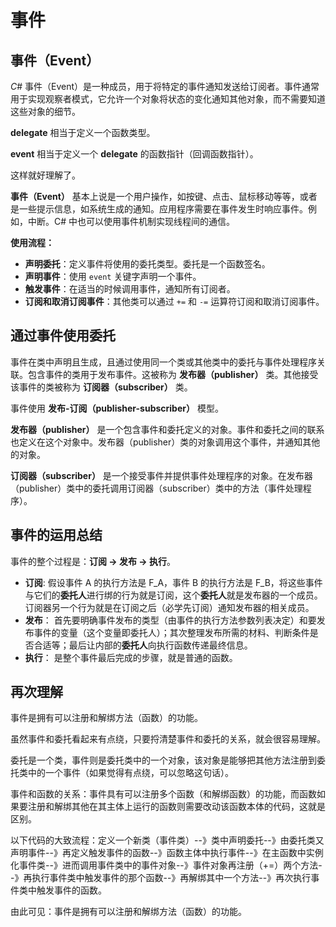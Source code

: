 # 事件

## 事件（Event）

*C*# 事件（Event）是一种成员，用于将特定的事件通知发送给订阅者。事件通常用于实现观察者模式，它允许一个对象将状态的变化通知其他对象，而不需要知道这些对象的细节。

**delegate** 相当于定义一个函数类型。

**event** 相当于定义一个 **delegate** 的函数指针（回调函数指针）。

这样就好理解了。

**事件（Event）** 基本上说是一个用户操作，如按键、点击、鼠标移动等等，或者是一些提示信息，如系统生成的通知。应用程序需要在事件发生时响应事件。例如，中断。C# 中也可以使用事件机制实现线程间的通信。

**使用流程：**

- **声明委托**：定义事件将使用的委托类型。委托是一个函数签名。
- **声明事件**：使用 `event` 关键字声明一个事件。
- **触发事件**：在适当的时候调用事件，通知所有订阅者。
- **订阅和取消订阅事件**：其他类可以通过 `+=` 和 `-=` 运算符订阅和取消订阅事件。

## 通过事件使用委托

事件在类中声明且生成，且通过使用同一个类或其他类中的委托与事件处理程序关联。包含事件的类用于发布事件。这被称为 **发布器（publisher）** 类。其他接受该事件的类被称为 **订阅器（subscriber）** 类。

事件使用 **发布-订阅（publisher-subscriber）** 模型。

**发布器（publisher）** 是一个包含事件和委托定义的对象。事件和委托之间的联系也定义在这个对象中。发布器（publisher）类的对象调用这个事件，并通知其他的对象。

**订阅器（subscriber）** 是一个接受事件并提供事件处理程序的对象。在发布器（publisher）类中的委托调用订阅器（subscriber）类中的方法（事件处理程序）。

## 事件的运用总结

事件的整个过程是：**订阅 -> 发布 -> 执行**。

-  **订阅**: 假设事件 A 的执行方法是 F_A，事件 B 的执行方法是 F_B，将这些事件与它们的**委托人**进行绑的行为就是订阅，这个**委托人**就是发布器的一个成员。订阅器另一个行为就是在订阅之后（必学先订阅）通知发布器的相关成员。
-  **发布**： 首先要明确事件发布的类型（由事件的执行方法参数列表决定）和要发布事件的变量（这个变量即委托人）；其次整理发布所需的材料、判断条件是否合适等；最后让内部的**委托人**向执行函数传递最终信息。
-  **执行**： 是整个事件最后完成的步骤，就是普通的函数。

## 再次理解

事件是拥有可以注册和解绑方法（函数）的功能。

虽然事件和委托看起来有点绕，只要捋清楚事件和委托的关系，就会很容易理解。

委托是一个类，事件则是委托类中的一个对象，该对象是能够把其他方法注册到委托类中的一个事件（如果觉得有点绕，可以忽略这句话）。

事件和函数的关系：事件具有可以注册多个函数（和解绑函数）的功能，而函数如果要注册和解绑其他在其主体上运行的函数则需要改动该函数本体的代码，这就是区别。

以下代码的大致流程：定义一个新类（事件类）--》类中声明委托--》由委托类又声明事件--》再定义触发事件的函数--》函数主体中执行事件--》在主函数中实例化事件类--》进而调用事件类中的事件对象--》事件对象再注册（+=）两个方法--》再执行事件类中触发事件的那个函数--》再解绑其中一个方法--》再次执行事件类中触发事件的函数。

由此可见：事件是拥有可以注册和解绑方法（函数）的功能。
